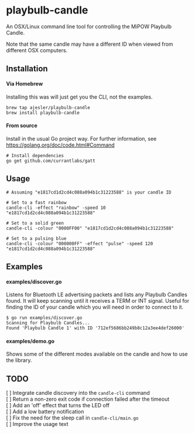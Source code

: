 # playbulb-candle

An OSX/Linux command line tool for controlling the MiPOW Playbulb Candle.

Note that the same candle may have a different ID when viewed from different OSX computers.


## Installation

#### Via Homebrew

Installing this was will just get you the CLI, not the examples.

```
brew tap ajesler/playbulb-candle
brew install playbulb-candle
```

#### From source

Install in the usual Go project way. For further information, see https://golang.org/doc/code.html#Command

```
# Install dependencies
go get github.com/currantlabs/gatt
```

## Usage

```
# Assuming "e1817cd1d2cd4c088a094b1c31223588" is your candle ID

# Set to a fast rainbow
candle-cli -effect "rainbow" -speed 10 "e1817cd1d2cd4c088a094b1c31223588"

# Set to a solid green
candle-cli -colour "0000FF00" "e1817cd1d2cd4c088a094b1c31223588"

# Set to a pulsing blue
candle-cli -colour "000000FF" -effect "pulse" -speed 120 "e1817cd1d2cd4c088a094b1c31223588"
```

## Examples

#### examples/discover.go

Listens for Bluetooth LE advertising packets and lists any Playbulb Candles found.
It will keep scanning until it receives a TERM or INT signal.
Useful for finding the ID of your candle which you will need in order to connect to it.

```
$ go run examples/discover.go
Scanning for Playbulb Candles...
Found 'Playbulb Candle 1' with ID '712ef5686bb249b8c12a3ee4def26000'
```

#### examples/demo.go

Shows some of the different modes available on the candle and how to use the library.

## TODO

[ ] Integrate candle discovery into the `candle-cli` command  
[ ] Return a non-zero exit code if connection failed after the timeout  
[ ] Add an 'off' effect that turns the LED off  
[ ] Add a low battery notification  
[ ] Fix the need for the sleep call in `candle-cli/main.go`  
[ ] Improve the usage text  

